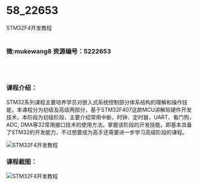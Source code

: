 # 58_22653
STM32F4开发教程
<br/></br>
<h3>微:mukewang8 资源编号：5222653</h3>
<br/></br>
<h3>课程介绍：</h3>
<p>STM32系列课程主要培养学员对嵌入式系统控制部分体系结构的理解和操作技能，本课程分为初级及高级两部分，基于<a title="查看与 STM32F4 相关的文章" target="_blank">STM32F4</a>07这款MCU讲解软硬件开发技术，本阶段为初级阶段，主要介绍常用中断，时钟、定时器，UART、看门狗，ADC, DMA等32常用接口技术的使用方法。掌握该阶段的开发技能，即基本具备了STM32的开发能力，不过想要成为高手还需要进一步学习高级阶段的课程。</p>
<p><img src="https://www.ko996.com/wp-content/uploads/img/2022/02/1-3-300x168.png" alt="STM32F4开发教程"></p>
<div class="info-desc">
<h3>课程截图：</h3>
<p><img src="https://www.ko996.com/wp-content/uploads/img/2022/02/2-3.png" alt="STM32F4开发教程"></p>


			
</div>
